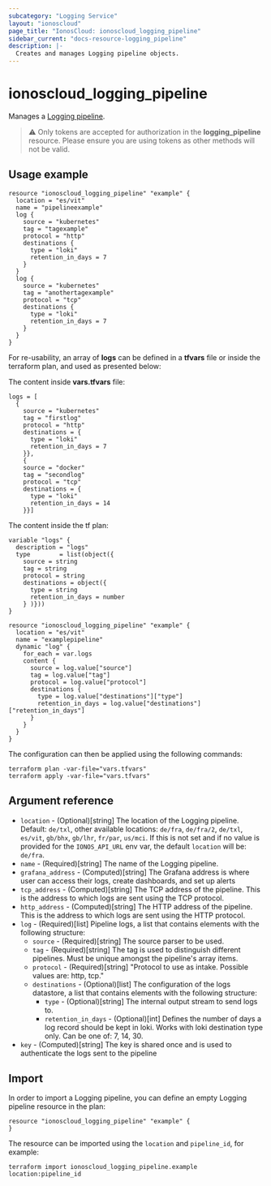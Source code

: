 ```yaml
---
subcategory: "Logging Service"
layout: "ionoscloud"
page_title: "IonosCloud: ionoscloud_logging_pipeline"
sidebar_current: "docs-resource-logging_pipeline"
description: |-
  Creates and manages Logging pipeline objects.
---
```


# ionoscloud_logging_pipeline

Manages a [Logging pipeline](https://docs.ionos.com/cloud/observability/logging-service/overview/log-pipelines).

> ⚠️  Only tokens are accepted for authorization in the **logging_pipeline** resource. Please ensure you are using tokens as other methods will not be valid.

## Usage example

```hcl
resource "ionoscloud_logging_pipeline" "example" {
  location = "es/vit"
  name = "pipelineexample"
  log {
    source = "kubernetes"
    tag = "tagexample"
    protocol = "http"
    destinations {
      type = "loki"
      retention_in_days = 7
    }
  }
  log {
    source = "kubernetes"
    tag = "anothertagexample"
    protocol = "tcp"
    destinations {
      type = "loki"
      retention_in_days = 7
    }
  }
}
```

For re-usability, an array of **logs** can be defined in a **tfvars** file or inside the terraform
plan, and used as presented below:

The content inside **vars.tfvars** file:

```hcl
logs = [
  {
    source = "kubernetes"
    tag = "firstlog"
    protocol = "http"
    destinations = {
      type = "loki"
      retention_in_days = 7
    }},
    {
    source = "docker"
    tag = "secondlog"
    protocol = "tcp"
    destinations = {
      type = "loki"
      retention_in_days = 14
    }}]
```

The content inside the tf plan:

```hcl
variable "logs" {
  description = "logs"
  type        = list(object({
    source = string
    tag = string
    protocol = string
    destinations = object({
      type = string
      retention_in_days = number
    } )}))
}

resource "ionoscloud_logging_pipeline" "example" {
  location = "es/vit"
  name = "examplepipeline"
  dynamic "log" {
    for_each = var.logs
    content {
      source = log.value["source"]
      tag = log.value["tag"]
      protocol = log.value["protocol"]
      destinations {
        type = log.value["destinations"]["type"]
        retention_in_days = log.value["destinations"]["retention_in_days"]
      }
    }
  }
}
```
The configuration can then be applied using the following commands:

```shell
terraform plan -var-file="vars.tfvars"
terraform apply -var-file="vars.tfvars"
```

## Argument reference

* `location` - (Optional)[string] The location of the Logging pipeline. Default: `de/txl`, other available locations: `de/fra`, `de/fra/2`, `de/txl`, `es/vit`, `gb/bhx`, `gb/lhr`,  `fr/par`, `us/mci`. If this is not set and if no value is provided for the `IONOS_API_URL` env var, the default `location` will be: `de/fra`.
* `name` - (Required)[string] The name of the Logging pipeline.
* `grafana_address` - (Computed)[string] The Grafana address is where user can access their logs, create dashboards, and set up alerts
* `tcp_address` - (Computed)[string] The TCP address of the pipeline. This is the address to which logs are sent using the TCP protocol.
* `http_address` - (Computed)[string] The HTTP address of the pipeline. This is the address to which logs are sent using the HTTP protocol.
* `log` - (Required)[list] Pipeline logs, a list that contains elements with the following structure:
  * `source` - (Required)[string] The source parser to be used.
  * `tag` - (Required)[string] The tag is used to distinguish different pipelines. Must be unique amongst the pipeline's array items.
  * `protocol` - (Required)[string] "Protocol to use as intake. Possible values are: http, tcp."
  * `destinations` - (Optional)[list] The configuration of the logs datastore, a list that contains elements with the following structure:
    * `type` - (Optional)[string] The internal output stream to send logs to.
    * `retention_in_days` - (Optional)[int] Defines the number of days a log record should be kept in loki. Works with loki destination type only. Can be one of: 7, 14, 30.
* `key` - (Computed)[string] The key is shared once and is used to authenticate the logs sent to the pipeline
## Import

In order to import a Logging pipeline, you can define an empty Logging pipeline resource in the plan:

```hcl
resource "ionoscloud_logging_pipeline" "example" {
}
```

The resource can be imported using the `location` and `pipeline_id`, for example:

```shell
terraform import ionoscloud_logging_pipeline.example location:pipeline_id
```